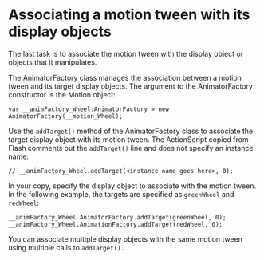 # Associating a motion tween with its display objects

The last task is to associate the motion tween with the display object or
objects that it manipulates.

The AnimatorFactory class manages the association between a motion tween and its
target display objects. The argument to the AnimatorFactory constructor is the
Motion object:

    var __animFactory_Wheel:AnimatorFactory = new AnimatorFactory(__motion_Wheel);

Use the `addTarget()` method of the AnimatorFactory class to associate the
target display object with its motion tween. The ActionScript copied from Flash
comments out the `addTarget()` line and does not specify an instance name:

    // __animFactory_Wheel.addTarget(<instance name goes here>, 0);

In your copy, specify the display object to associate with the motion tween. In
the following example, the targets are specified as `greenWheel` and `redWheel`:

    __animFactory_Wheel.AnimatorFactory.addTarget(greenWheel, 0);
    __animFactory_Wheel.AnimationFactory.addTarget(redWheel, 0);

You can associate multiple display objects with the same motion tween using
multiple calls to `addTarget().`
